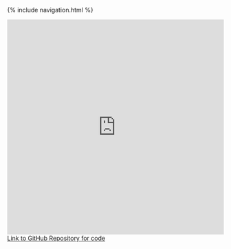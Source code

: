{% include navigation.html %}
<iframe frameborder="0" width="100%" height="500px" src="https://replit.com/@TWIYJun/Jun-CSP-Project#python-menu.py"></iframe>
<a href="https://github.com/peacekeeper6/Jun-CSP-Project">Link to GitHub Repository for code</a>
